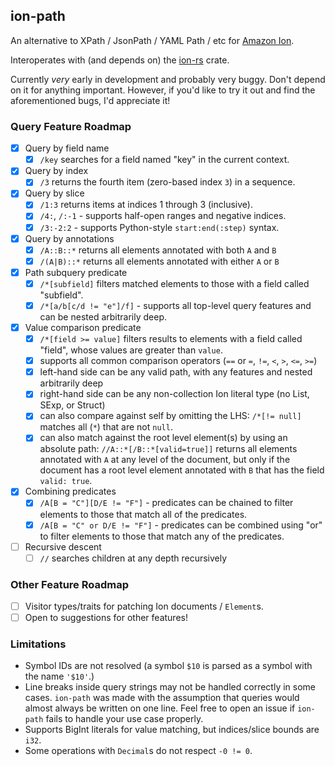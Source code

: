 ## ion-path

An alternative to XPath / JsonPath / YAML Path / etc for [Amazon Ion](https://amazon-ion.github.io/ion-docs/).

Interoperates with (and depends on) the [ion-rs](https://github.com/amazon-ion/ion-rust) crate.

Currently *very* early in development and probably very buggy. Don't depend on it for anything important. However, if you'd like to try it out and find the aforementioned bugs, I'd appreciate it!

### Query Feature Roadmap

- [x] Query by field name
  - [x] `/key` searches for a field named "key" in the current context.
- [x] Query by index
  - [x] `/3` returns the fourth item (zero-based index `3`) in a sequence.
- [x] Query by slice
  - [x] `/1:3` returns items at indices 1 through 3 (inclusive).
  - [x] `/4:`, `/:-1` - supports half-open ranges and negative indices.
  - [x] `/3:-2:2` - supports Python-style `start:end(:step)` syntax.
- [x] Query by annotations
  - [x] `/A::B::*` returns all elements annotated with both `A` and `B`
  - [x] `/(A|B)::*` returns all elements annotated with either `A` or `B`
- [x] Path subquery predicate
  - [x] `/*[subfield]` filters matched elements to those with a field called "subfield".
  - [x] `/*[a/b[c/d != "e"]/f]` - supports all top-level query features and can be nested arbitrarily deep.
- [x] Value comparison predicate
  - [x] `/*[field >= value]` filters results to elements with a field called "field", whose values are greater than `value`.
  - [x] supports all common comparison operators (`==` or `=`, `!=`, `<`, `>`, `<=`, `>=`)
  - [x] left-hand side can be any valid path, with any features and nested arbitrarily deep
  - [x] right-hand side can be any non-collection Ion literal type (no List, SExp, or Struct)
  - [x] can also compare against self by omitting the LHS: `/*[!= null]` matches all (`*`) that are not `null`.
  - [x] can also match against the root level element(s) by using an absolute path: `//A::*[/B::*[valid=true]]` returns all elements annotated with `A` at any level of the document, but only if the document has a root level element annotated with `B` that has the field `valid: true`. 
- [x] Combining predicates
  - [x] `/A[B = "C"][D/E != "F"]` - predicates can be chained to filter elements to those that match all of the predicates.
  - [x] `/A[B = "C" or D/E != "F"]` - predicates can be combined using "or" to filter elements to those that match any of the predicates.
- [ ] Recursive descent
  - [ ] `//` searches children at any depth recursively

### Other Feature Roadmap

- [ ] Visitor types/traits for patching Ion documents / `Element`s.
- [ ] Open to suggestions for other features!

### Limitations

- Symbol IDs are not resolved (a symbol `$10` is parsed as a symbol with the name `'$10'`.)
- Line breaks inside query strings may not be handled correctly in some cases. `ion-path` was made with the assumption 
that queries would almost always be written on one line. Feel free to open an issue if `ion-path` fails to handle your
use case properly.
- Supports BigInt literals for value matching, but indices/slice bounds are `i32`.
- Some operations with `Decimal`s do not respect `-0 != 0`.